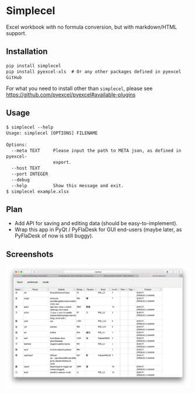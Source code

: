 # Simplecel

Excel workbook with no formula conversion, but with markdown/HTML support.

## Installation

```commandline
pip install simplecel
pip install pyexcel-xls  # Or any other packages defined in pyexcel GitHub
```

For what you need to install other than `simplecel`, please see https://github.com/pyexcel/pyexcel#available-plugins

## Usage

```commandline
$ simplecel --help
Usage: simplecel [OPTIONS] FILENAME

Options:
  --meta TEXT     Please input the path to META json, as defined in pyexcel-
                  export.
  --host TEXT
  --port INTEGER
  --debug
  --help          Show this message and exit.
$ simplecel example.xlsx
```

## Plan

- Add API for saving and editing data (should be easy-to-implement).
- Wrap this app in PyQt / PyFlaDesk for GUI end-users (maybe later, as PyFlaDesk of now is still buggy).

## Screenshots

<img src="https://raw.githubusercontent.com/patarapolw/simplecel/master/screenshots/0.png" />
